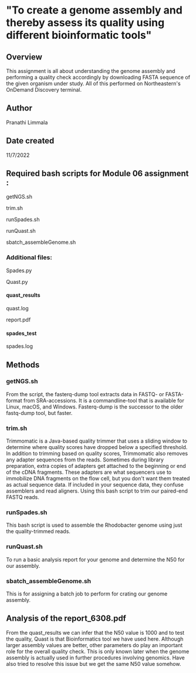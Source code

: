 # "To create a genome assembly and thereby assess its quality using different bioinformatic tools"

## Overview
This assignment is all about understanding the genome assembly and performing a quality check accordingly by downloading FASTA sequence of the given organism under study. All of this performed on Northeastern's OnDemand Discovery terminal.

## Author
Pranathi Limmala

## Date created
11/7/2022

## Required bash scripts for Module 06 assignment :
getNGS.sh

trim.sh

runSpades.sh

runQuast.sh

sbatch_assembleGenome.sh

### Additional files:
Spades.py

Quast.py
 
#### quast_results
quast.log

report.pdf

#### spades_test
spades.log

## Methods

### getNGS.sh

From the script, the fasterq-dump tool extracts data in FASTQ- or FASTA-format from SRA-accessions. It is a commandline-tool that is available for Linux, macOS, and Windows. Fasterq-dump is the successor to the older fastq-dump tool, but faster.

### trim.sh

Trimmomatic is a Java-based quality trimmer that uses a sliding window to determine where quality scores have dropped below a specified threshold. In addition to trimming based on quality scores, Trimmomatic also removes any adapter sequences from the reads. Sometimes during library preparation, extra copies of adapters get attached to the beginning or end of the cDNA fragments. These adapters are what sequencers use to immobilize DNA fragments on the flow cell, but you don't want them treated as actual sequence data. If included in your sequence data, they confuse assemblers and read aligners.
Using this bash script to trim our paired-end FASTQ reads.

### runSpades.sh

This bash script is used to assemble the Rhodobacter genome using just the quality-trimmed reads.

### runQuast.sh

To run a basic analysis report for your genome and determine the N50 for our assembly.

### sbatch_assembleGenome.sh

This is for assigning a batch job to perform for crating our genome assembly.


## Analysis of the report_6308.pdf

From the quast_results we can infer that the N50 value is 1000 and to test the quality, Quast is that Bioinformatics tool we have used here. Although larger assembly values are better, other parameters do play an important role for the overall quality check. This is only known later when the genome assembly is actually used in further procedures involving genomics.
Have also tried to resolve this issue but we get the same N50 value somehow. 

